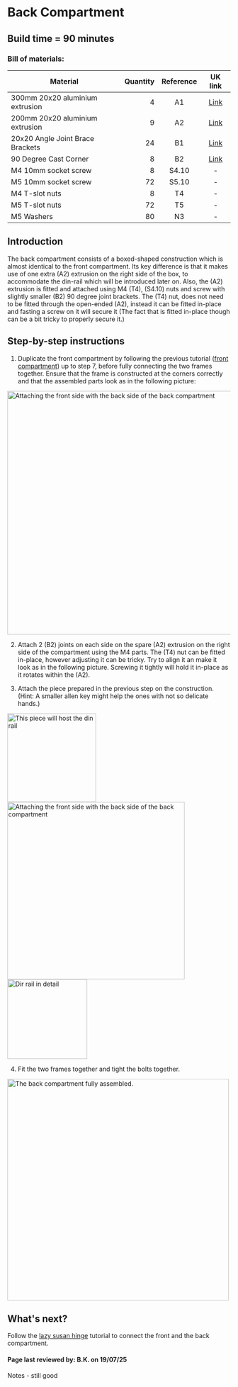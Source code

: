 # Back Compartment

## Build time = 90 minutes

### Bill of materials:

| Material                         | Quantity | Reference | UK link |
| ---------------------------------|---------:|:---------:|:-------:|
| 300mm 20x20 aluminium extrusion  | 4 |  A1 | [Link](https://ooznest.co.uk/product/v-slot-linear-rail-20x20mm-cut-to-size/) |
| 200mm 20x20 aluminium extrusion  | 9 | A2 | [Link](https://ooznest.co.uk/product/v-slot-linear-rail-20x20mm-cut-to-size/) |
| 20x20 Angle Joint Brace Brackets | 24 | B1 | [Link](https://amz.run/5TF6) |
| 90 Degree Cast Corner | 8 | B2 | [Link](https://ooznest.co.uk/product/90-degree-cast-corner/) |
| M4 10mm socket screw | 8 | S4.10 | - |
| M5 10mm socket screw | 72 | S5.10 | - |
| M4 T-slot nuts | 8 | T4 | - |
| M5 T-slot nuts | 72 | T5 | - |
| M5 Washers | 80 | N3 | - |


## Introduction

The back compartment consists of a boxed-shaped construction which is almost identical to the front compartment. Its key difference is that it makes use of one extra (A2) extrusion on the right side of the box, to accommodate the din-rail which will be introduced later on. Also, the (A2) extrusion is fitted and attached using M4 (T4), (S4.10) nuts and screw with slightly smaller (B2) 90 degree joint brackets. The (T4) nut, does not need to be fitted through the open-ended (A2), instead it can be fitted in-place and fasting a screw on it will secure it (The fact that is fitted in-place though can be a bit tricky to properly secure it.)

## Step-by-step instructions

1. Duplicate the front compartment by following the previous tutorial ([front compartment](./front_compartment.md)) up to step 7, before fully connecting the two frames together. Ensure that the frame is constructed at the corners correctly and that the assembled parts look as in the following picture:

<p float="center">
  <img src="../../Documentation/Images/front_compartment_semi_final.jpeg" title="Attaching the front side with the back side of the back compartment" width="550"/>
</p>

2. Attach 2 (B2) joints on each side on the spare (A2) extrusion on the right side of the compartment using the M4 parts. The (T4) nut can be fitted in-place, however adjusting it can be tricky. Try to align it an make it look as in the following picture. Screwing it tightly will hold it in-place as it rotates within the (A2).

3. Attach the piece prepared in the previous step on the construction. (Hint: A smaller allen key might help the ones with not so delicate hands.)

<p float="center">
  <img src="../../Documentation/Images/back_compartment_din_rail.jpeg" title="This piece will host the din rail" width="200"/>
  <img src="../../Documentation/Images/back_compartment_semi_final.jpeg" title="Attaching the front side with the back side of the back compartment" width="400"/>
  <img src="../../Documentation/Images/back_compartment_detail.jpeg" title="Dir rail in detail" width="180"/>
</p>

4. Fit the two frames together and tight the bolts together.
<p float="center">
  <img src="../../Documentation/Images/back_compartment_final.jpeg" title="The back compartment fully assembled." width="500"/>
</p>

## What's next?
Follow the [lazy susan hinge](./hinge.md) tutorial to connect the front and the back compartment.

#### Page last reviewed by: B.K. on 19/07/25

Notes - still good
